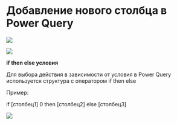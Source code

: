 <div id="добавление-нового-столбца-в-power-query"
class="section level1">

Добавление нового столбца в Power Query
=======================================



![](media/file48.png)





![](media/file49.png)



**if then else условия**

Для выбора действия в зависимости от условия в Power Query используется
структура с оператором if then else

Пример:

if \[столбец1\] 0 then \[столбец2\] else \[столбец3\]



![](media/file50.png)




